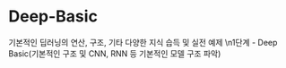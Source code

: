 # Deep-Basic
기본적인 딥러닝의 연산, 구조, 기타 다양한 지식 습득 및 실전 예제
\n1단계 - Deep Basic(기본적인 구조 및 CNN, RNN 등 기본적인 모델 구조 파악)
